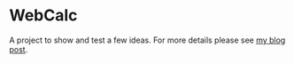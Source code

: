 # WebCalc

A project to show and test a few ideas. For more details please see [my blog post](https://www.bilski.tech/posts/project-webcalc-motivation-and-plan/).
